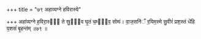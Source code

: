 +++
title = "७९ अहाव्यग्ने हविरास्ये"

+++
अहा॑व्यग्ने ह॒विरा॒स्ये᳖ ते स्रु॒ची᳖व घृ॒तं च॒म्वी᳖व॒ सोमः॑। वा॒ज॒सनि॑ँ र॒यिम॒स्मे सु॒वीरं॑ प्रश॒स्तं धे॑हि य॒शसं॑ बृ॒हन्त॑म् ॥७९ ॥